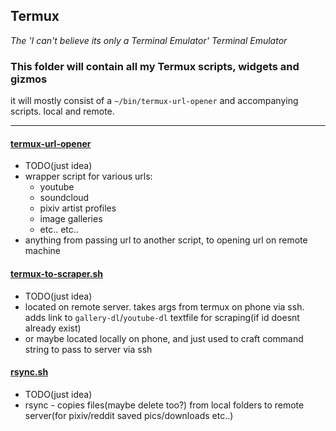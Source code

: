 ## Termux
_The 'I can't believe its only a Terminal Emulator' Terminal Emulator_

### This folder will contain all my Termux scripts, widgets and gizmos
it will mostly consist of a `~/bin/termux-url-opener` and accompanying scripts.
local and remote.
<hr>

#### [termux-url-opener][1]
   * TODO(just idea)
   * wrapper script for various urls:
     - youtube
     - soundcloud
     - pixiv artist profiles
     - image galleries
     - etc.. etc..
   * anything from passing url to another script, to opening url on remote
     machine
    
#### [termux-to-scraper.sh][2]
   * TODO(just idea)
   * located on remote server. takes args from termux on phone via ssh. adds
     link to `gallery-dl`/`youtube-dl` textfile for scraping(if id doesnt
     already exist)
   * or maybe located locally on phone, and just used to craft command string
     to pass to server via ssh
   
#### [rsync.sh][3]
   * TODO(just idea)
   * rsync - copies files(maybe delete too?) from local folders to remote
     server(for pixiv/reddit saved pics/downloads etc..)

[1]: /termux/termux-url-opener
[2]: /termux/termux-to-scraper.sh
[3]: /termux/rsync.sh
